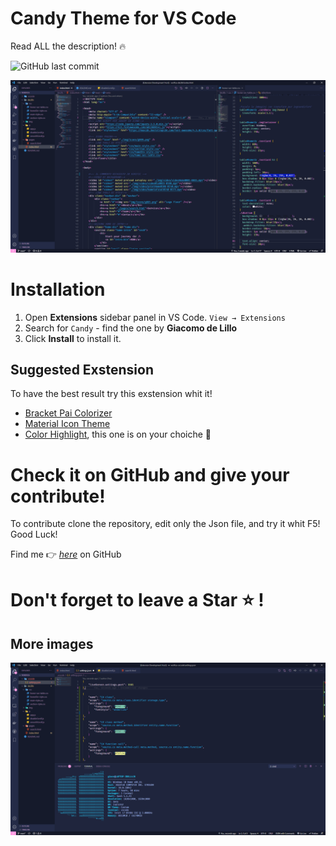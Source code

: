 # Candy Theme for VS Code
Read ALL the description! :fire:

![GitHub last commit](https://img.shields.io/github/last-commit/Giacomo002/PinkBlue-Vs-Code-Theme)

![Preview](https://github.com/Giacomo002/Candy-Vs-Code-Theme/blob/main/images/screen1.png?raw=true)

# Installation
1. Open **Extensions** sidebar panel in VS Code. `View → Extensions`
2. Search for `Candy` - find the one by **Giacomo de Lillo**
3. Click **Install** to install it.

## Suggested Exstension
To have the best result try this exstension whit it!

* [Bracket Pai Colorizer](https://marketplace.visualstudio.com/items?itemName=CoenraadS.bracket-pair-colorizer)
* [Material Icon Theme](https://marketplace.visualstudio.com/items?itemName=PKief.material-icon-theme)
* [Color Highlight](https://marketplace.visualstudio.com/items?itemName=naumovs.color-highlight), this one is on your choiche :raised_hands:

# Check it on GitHub and give your contribute!

To contribute clone the repository, edit only the Json file, and try it whit F5! Good Luck!

 Find me  :point_right: [*here*](https://github.com/Giacomo002/Candy-Vs-Code-Theme) on GitHub 

 # Don't forget to leave a Star :star: !

## More images

![Preview](https://github.com/Giacomo002/Candy-Vs-Code-Theme/blob/main/images/screen2.png?raw=true)



